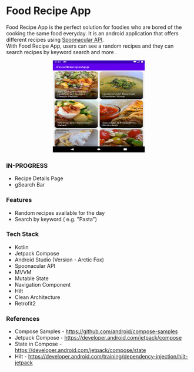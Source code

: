 # Food Recipe App
Food Recipe App is the perfect solution for foodies who are bored of the cooking the same food everyday. It is an android application that offers different recipes using <a href=https://spoonacular.com/food-api>Spoonacular API</a>. <br>
With Food Recipe App, users can see a random recipes and they can  search recipes by keyword search and more .

<p align="center"><img src="screenshots/random_search_page.png" height="250" width="250" /></p>

### IN-PROGRESS
* Recipe Details Page
* gSearch Bar

### Features
* Random recipes available for the day
* Search by keyword ( e.g. "Pasta")

### Tech Stack
* Kotlin
* Jetpack Compose 
* Android Studio (Version - Arctic Fox)
* Spoonacular API
* MVVM
* Mutable State
* Navigation Component   
* Hilt
* Clean Architecture
* Retrofit2 

### References 

* Compose Samples - https://github.com/android/compose-samples
* Jetpack Compose - https://developer.android.com/jetpack/compose
* State in Compose - https://developer.android.com/jetpack/compose/state
* Hilt - https://developer.android.com/training/dependency-injection/hilt-jetpack


